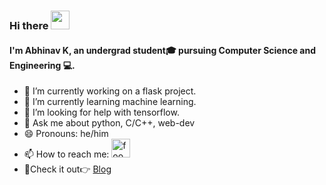 ### Hi there <img src="https://raw.githubusercontent.com/MartinHeinz/MartinHeinz/master/wave.gif" width="30px">
#### I'm Abhinav K, an undergrad student🎓 pursuing Computer Science and Engineering 💻.


- 🔭 I’m currently working on a flask project.
- 🌱 I’m currently learning machine learning.
- 🤔 I’m looking for help with tensorflow.
- 💬 Ask me about python, C/C++, web-dev
- 😄 Pronouns: he/him
- 📫 How to reach me:  <a href="https://twitter.com/abhinavaires"><img src="https://img.icons8.com/cute-clipart/344/twitter.png" width="30px" alt="foo" title="twitter" /></a>
- 📌Check it out👉 <a href="http://yakshas.herokuapp.com/">Blog</a>
